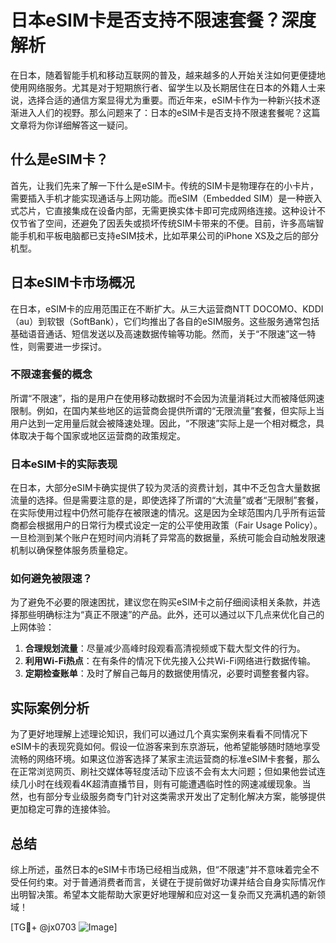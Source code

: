 # 日本eSIM卡是否支持不限速套餐？深度解析

在日本，随着智能手机和移动互联网的普及，越来越多的人开始关注如何更便捷地使用网络服务。尤其是对于短期旅行者、留学生以及长期居住在日本的外籍人士来说，选择合适的通信方案显得尤为重要。而近年来，eSIM卡作为一种新兴技术逐渐进入人们的视野。那么问题来了：日本的eSIM卡是否支持不限速套餐呢？这篇文章将为你详细解答这一疑问。

## 什么是eSIM卡？

首先，让我们先来了解一下什么是eSIM卡。传统的SIM卡是物理存在的小卡片，需要插入手机才能实现通话与上网功能。而eSIM（Embedded SIM）是一种嵌入式芯片，它直接集成在设备内部，无需更换实体卡即可完成网络连接。这种设计不仅节省了空间，还避免了因丢失或损坏传统SIM卡带来的不便。目前，许多高端智能手机和平板电脑都已支持eSIM技术，比如苹果公司的iPhone XS及之后的部分机型。

## 日本eSIM卡市场概况

在日本，eSIM卡的应用范围正在不断扩大。从三大运营商NTT DOCOMO、KDDI（au）到软银（SoftBank），它们均推出了各自的eSIM服务。这些服务通常包括基础语音通话、短信发送以及高速数据传输等功能。然而，关于“不限速”这一特性，则需要进一步探讨。

### 不限速套餐的概念

所谓“不限速”，指的是用户在使用移动数据时不会因为流量消耗过大而被降低网速限制。例如，在国内某些地区的运营商会提供所谓的“无限流量”套餐，但实际上当用户达到一定用量后就会被降速处理。因此，“不限速”实际上是一个相对概念，具体取决于每个国家或地区运营商的政策规定。

### 日本eSIM卡的实际表现

在日本，大部分eSIM卡确实提供了较为灵活的资费计划，其中不乏包含大量数据流量的选择。但是需要注意的是，即使选择了所谓的“大流量”或者“无限制”套餐，在实际使用过程中仍然可能存在被限速的情况。这是因为全球范围内几乎所有运营商都会根据用户的日常行为模式设定一定的公平使用政策（Fair Usage Policy）。一旦检测到某个账户在短时间内消耗了异常高的数据量，系统可能会自动触发限速机制以确保整体服务质量稳定。

### 如何避免被限速？

为了避免不必要的限速困扰，建议您在购买eSIM卡之前仔细阅读相关条款，并选择那些明确标注为“真正不限速”的产品。此外，还可以通过以下几点来优化自己的上网体验：

1. **合理规划流量**：尽量减少高峰时段观看高清视频或下载大型文件的行为。
2. **利用Wi-Fi热点**：在有条件的情况下优先接入公共Wi-Fi网络进行数据传输。
3. **定期检查账单**：及时了解自己每月的数据使用情况，必要时调整套餐内容。

## 实际案例分析

为了更好地理解上述理论知识，我们可以通过几个真实案例来看看不同情况下eSIM卡的表现究竟如何。假设一位游客来到东京游玩，他希望能够随时随地享受流畅的网络环境。如果这位游客选择了某家主流运营商的标准eSIM卡套餐，那么在正常浏览网页、刷社交媒体等轻度活动下应该不会有太大问题；但如果他尝试连续几小时在线观看4K超清直播节目，则有可能遭遇临时性的网速减缓现象。当然，也有部分专业级服务商专门针对这类需求开发出了定制化解决方案，能够提供更加稳定可靠的连接体验。

## 总结

综上所述，虽然日本的eSIM卡市场已经相当成熟，但“不限速”并不意味着完全不受任何约束。对于普通消费者而言，关键在于提前做好功课并结合自身实际情况作出明智决策。希望本文能帮助大家更好地理解和应对这一复杂而又充满机遇的新领域！

[TG💪+ @jx0703 ![Image](https://github.com/user-attachments/assets/dbca1d08-cadb-493c-b0ec-ad6f7a83f270)]